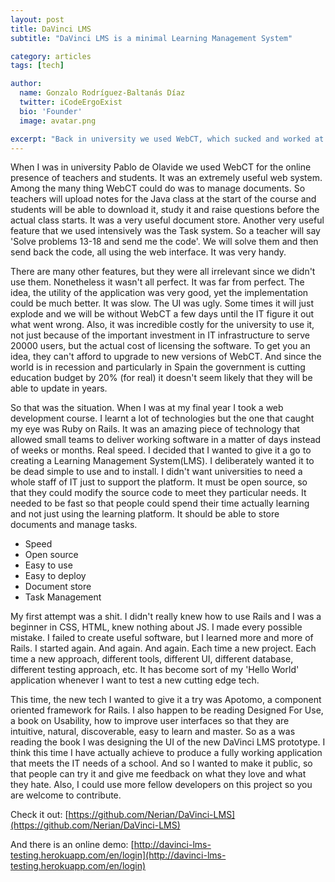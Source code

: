 ```yaml
---
layout: post
title: DaVinci LMS
subtitle: "DaVinci LMS is a minimal Learning Management System"

category: articles
tags: [tech]

author:
  name: Gonzalo Rodríguez-Baltanás Díaz
  twitter: iCodeErgoExist
  bio: 'Founder'
  image: avatar.png

excerpt: "Back in university we used WebCT, which sucked and worked at the same time. My first project in Ruby on Rails was my implementation of the good things in WebCT: Davinci LMS. Pursing this quest, implementing the perfect LMS, was what really made me decide to study Web development. It's ironic that bad software inspired a path that gave me such a great career."
---
```


When I was in university Pablo de Olavide we used WebCT for the online presence of teachers and students. It was an extremely useful web system. Among the many thing WebCT could do was to manage documents. So teachers will upload notes for the Java class at the start of the course and students will be able to download it, study it and raise questions before the actual class starts. It was a very useful document store. Another very useful feature that we used intensively was the Task system. So a teacher will say 'Solve problems 13-18 and send me the code'. We will solve them and then send back the code, all using the web interface. It was very handy.

There are many other features, but they were all irrelevant since we didn't use them. Nonetheless it wasn't all perfect. It was far from perfect. The idea, the utility of the application was very good, yet the implementation could be much better. It was slow. The UI was ugly. Some times it will just explode and we will be without WebCT a few days until the IT figure it out what went wrong. Also, it was incredible costly for the university to use it, not just because of the important investment in IT infrastructure to serve 20000 users, but the actual cost of licensing the software. To get you an idea, they can't afford to upgrade to new versions of WebCT. And since the world is in recession and particularly in Spain the government is cutting education budget by 20% (for real) it doesn't seem likely that they will be able to update in years.

So that was the situation. When I was at my final year I took a web development course. I learnt a lot of technologies but the one that caught my eye was Ruby on Rails. It was an amazing piece of technology that allowed small teams to deliver working software in a matter of days instead of weeks or months. Real speed. I decided that I wanted to give it a go to creating a Learning Management System(LMS). I deliberately wanted it to be dead simple to use and to install. I didn't want universities to need a whole staff of IT just to support the platform. It must be open source, so that they could modify the source code to meet they particular needs. It needed to be fast so that people could spend their time actually learning and not just using the learning platform. It should be able to store documents and manage tasks.

* Speed
* Open source
* Easy to use
* Easy to deploy
* Document store
* Task Management

My first attempt was a shit. I didn't really knew how to use Rails and I was a beginner in CSS, HTML, knew nothing about JS. I made every possible mistake. I failed to create useful software, but I learned more and more of Rails. I started again. And again. And again. Each time a new project. Each time a new approach, different tools, different UI, different database, different testing approach, etc. It has become sort of my 'Hello World' application whenever I want to test a new cutting edge tech.

This time, the new tech I wanted to give it a try was Apotomo, a component oriented framework for Rails. I also happen to be reading Designed For Use, a book on Usability, how to improve user interfaces so that they are intuitive, natural, discoverable, easy to learn and master. So as a was reading the book I was designing the UI of the new DaVinci LMS prototype. I think this time I have actually achieve to produce a fully working application that meets the IT needs of a school. And so I wanted to make it public, so that people can try it and give me feedback on what they love and what they hate. Also, I could use more fellow developers on this project so you are welcome to contribute.

Check it out: [https://github.com/Nerian/DaVinci-LMS](https://github.com/Nerian/DaVinci-LMS)

And there is an online demo: [http://davinci-lms-testing.herokuapp.com/en/login](http://davinci-lms-testing.herokuapp.com/en/login)